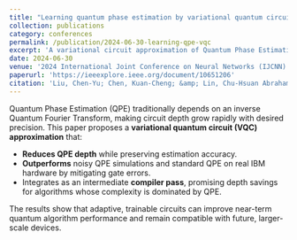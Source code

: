 ```yaml
---
title: "Learning quantum phase estimation by variational quantum circuits"
collection: publications
category: conferences
permalink: /publication/2024-06-30-learning-qpe-vqc
excerpt: 'A variational circuit approximation of Quantum Phase Estimation cuts circuit depth and boosts accuracy on noisy quantum devices.'
date: 2024-06-30
venue: '2024 International Joint Conference on Neural Networks (IJCNN)'
paperurl: 'https://ieeexplore.ieee.org/document/10651206'
citation: 'Liu, Chen-Yu; Chen, Kuan-Cheng; &amp; Lin, Chu-Hsuan Abraham. (2024). &quot;Learning quantum phase estimation by variational quantum circuits.&quot; <i>Proceedings of the 2024 International Joint Conference on Neural Networks (IJCNN)</i>, 1–6.'
---
```


Quantum Phase Estimation (QPE) traditionally depends on an inverse Quantum Fourier Transform, making circuit depth grow rapidly with desired precision. This paper proposes a **variational quantum circuit (VQC) approximation** that:

* **Reduces QPE depth** while preserving estimation accuracy.  
* **Outperforms** noisy QPE simulations and standard QPE on real IBM hardware by mitigating gate errors.  
* Integrates as an intermediate **compiler pass**, promising depth savings for algorithms whose complexity is dominated by QPE.

The results show that adaptive, trainable circuits can improve near-term quantum algorithm performance and remain compatible with future, larger-scale devices.

